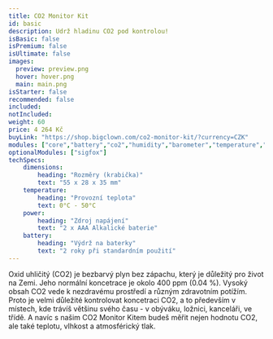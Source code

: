 ```yaml
---
title: CO2 Monitor Kit
id: basic
description: Udrž hladinu CO2 pod kontrolou!
isBasic: false
isPremium: false
isUltimate: false
images:
  preview: preview.png
  hover: hover.png
  main: main.png
isStarter: false
recommended: false
included:
notIncluded:
weight: 60
price: 4 264 Kč
buyLink: "https://shop.bigclown.com/co2-monitor-kit/?currency=CZK"
modules: ["core","battery","co2","humidity","barometer","temperature","cover","enclosures-201"]
optionalModules: ["sigfox"]
techSpecs:
    dimensions:
        heading: "Rozměry (krabička)"
        text: "55 x 28 x 35 mm"
    temperature:
        heading: "Provozní teplota"
        text: 0°C - 50°C
    power:
        heading: "Zdroj napájení"
        text: "2 x AAA Alkalické baterie"
    battery:
        heading: "Výdrž na baterky"
        text: "2 roky při standardním použití"
---
```


Oxid uhličitý (CO2) je bezbarvý plyn bez zápachu, který je důležitý pro život na Zemi. Jeho normální koncetrace je okolo 400 ppm (0.04 %). Vysoký obsah CO2 vede k nezdravému prostředí a různým zdravotním potížím. Proto je velmi důležité kontrolovat koncetraci CO2, a to především v místech, kde trávíš většinu svého času - v obýváku, ložnici, kanceláři, ve třídě. A navíc s našim CO2 Monitor Kitem budeš měřit nejen hodnotu CO2, ale také teplotu, vlhkost a atmosférický tlak.
